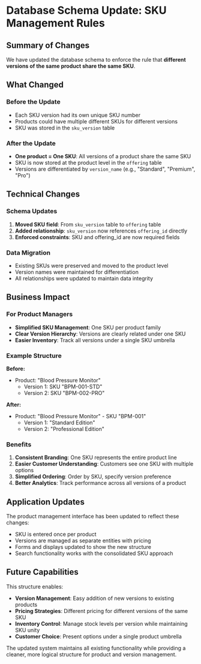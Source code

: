 # Database Schema Update: SKU Management Rules

## Summary of Changes

We have updated the database schema to enforce the rule that **different versions of the same product share the same SKU**.

## What Changed

### Before the Update
- Each SKU version had its own unique SKU number
- Products could have multiple different SKUs for different versions
- SKU was stored in the `sku_version` table

### After the Update
- **One product = One SKU**: All versions of a product share the same SKU
- SKU is now stored at the product level in the `offering` table
- Versions are differentiated by `version_name` (e.g., "Standard", "Premium", "Pro")

## Technical Changes

### Schema Updates
1. **Moved SKU field**: From `sku_version` table to `offering` table
2. **Added relationship**: `sku_version` now references `offering_id` directly
3. **Enforced constraints**: SKU and offering_id are now required fields

### Data Migration
- Existing SKUs were preserved and moved to the product level
- Version names were maintained for differentiation
- All relationships were updated to maintain data integrity

## Business Impact

### For Product Managers
- **Simplified SKU Management**: One SKU per product family
- **Clear Version Hierarchy**: Versions are clearly related under one SKU
- **Easier Inventory**: Track all versions under a single SKU umbrella

### Example Structure
**Before:**
- Product: "Blood Pressure Monitor"
  - Version 1: SKU "BPM-001-STD" 
  - Version 2: SKU "BPM-002-PRO"

**After:**
- Product: "Blood Pressure Monitor" - SKU "BPM-001"
  - Version 1: "Standard Edition"
  - Version 2: "Professional Edition"

### Benefits
1. **Consistent Branding**: One SKU represents the entire product line
2. **Easier Customer Understanding**: Customers see one SKU with multiple options
3. **Simplified Ordering**: Order by SKU, specify version preference
4. **Better Analytics**: Track performance across all versions of a product

## Application Updates

The product management interface has been updated to reflect these changes:
- SKU is entered once per product
- Versions are managed as separate entities with pricing
- Forms and displays updated to show the new structure
- Search functionality works with the consolidated SKU approach

## Future Capabilities

This structure enables:
- **Version Management**: Easy addition of new versions to existing products
- **Pricing Strategies**: Different pricing for different versions of the same SKU
- **Inventory Control**: Manage stock levels per version while maintaining SKU unity
- **Customer Choice**: Present options under a single product umbrella

The updated system maintains all existing functionality while providing a cleaner, more logical structure for product and version management.